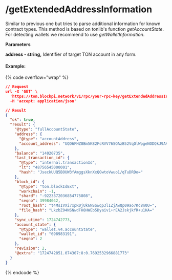 # /getExtendedAddressInformation

Similar to previous one but tries to parse additional information for known contract types. This method is based on tonlib's function _getAccountState_. For detecting wallets we recommend to use _getWalletInformation_.

**Parameters**

**address - string,** Identifier of target TON account in any form.

#### Example:

{% code overflow="wrap" %}
```json
// Request
url -X 'GET' \
  'https://ton.blockpi.network/v1/rpc/your-rpc-key/getExtendedAddressInformation?address=UQD6FHZ8Bm5K82FcRVV76SOAzB52VqOlWpgeNODQkJ9AVxtU' \
  -H 'accept: application/json'

// Result
{
  "ok": true,
  "result": {
    "@type": "fullAccountState",
    "address": {
      "@type": "accountAddress",
      "account_address": "UQD6FHZ8Bm5K82FcRVV76SOAzB52VqOlWpgeNODQkJ9AVxtU"
    },
    "balance": "14020735",
    "last_transaction_id": {
      "@type": "internal.transactionId",
      "lt": "48756545000001",
      "hash": "JseckUUQ5BOUW3fAmggsXknXxQGwtoVwuo1/qTuDRDo="
    },
    "block_id": {
      "@type": "ton.blockIdExt",
      "workchain": -1,
      "shard": "-9223372036854775808",
      "seqno": 39984042,
      "root_hash": "t4MsIVXi7xpR0jUk6NSSwqp3lIZjAwQp09ao7Kc8n0U=",
      "file_hash": "LkzbZ94NSNwdFH8HWEb5Dyaiv1+rEA2JskjkfR+u1KA="
    },
    "sync_utime": 1724742773,
    "account_state": {
      "@type": "wallet.v4.accountState",
      "wallet_id": "698983191",
      "seqno": 2
    },
    "revision": 2,
    "@extra": "1724742851.074307:8:0.7692532966881773"
  }
}
```
{% endcode %}
